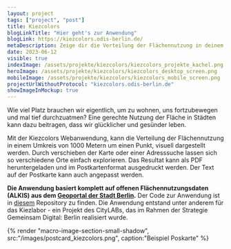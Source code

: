 ```yaml
---
layout: project
tags: ["project", "post"]
title: Kiezcolors
blogLinkTitle: "Hier geht's zur Anwendung"
blogLink: https://kiezcolors.odis-berlin.de/
metaDescription: Zeige dir die Verteilung der Flächennutzung in deinem Kiez an
date: 2023-06-12
visible: true
indexImage: /assets/projekte/kiezcolors/kiezcolors_projekte_kachel.png
heroImage: /assets/projekte/kiezcolors/kiezcolors_desktop_screen.png
mobileImage: /assets/projekte/kiezcolors/kiezcolors_mobile_screen.png
projectUrlWithoutProtocol: "kiezcolors.odis-berlin.de"
showImageInMockup: true
---
```


Wie viel Platz brauchen wir eigentlich, um zu wohnen, uns fortzubewegen und mal tief durchzuatmen? Eine gerechte Nutzung der Fläche in Städten kann dazu beitragen, dass wir glücklicher und gesünder leben.

Mit der Kiezcolors Webanwendung, kann die Verteilung der Flächennutzung in einem Umkreis von 1000 Metern um einen Punkt, visuell dargestellt werden. Durch verschieben der Karte oder einer Adresssuche lassen sich so verschiedene Orte einfach explorieren. Das Resultat kann als PDF heruntergeladen und im Postkartenformat ausgedruckt werden. Der Text auf der Postkarte kann auch angepasst werden.

**Die Anwendung basiert komplett auf offenen Flächennutzungsdaten (ALKIS) aus dem [Geoportal der Stadt Berlin](https://fbinter.stadt-berlin.de/fb/).** Der Code zur Anwendung ist in [diesem](https://github.com/technologiestiftung/kiezcolors/) Repository zu finden. Die Anwendung entstand unter anderem für das Kiezlabor - ein Projekt des CityLABs, das im Rahmen der Strategie Gemeinsam Digital: Berlin realisiert wurde.

<span style="max-width:500px; display: inline-block;">
{% render "macro-image-section-small-shadow", src:"/images/postcard_kiezcolors.png", caption:"Beispiel Poskarte" %}
</span>
<br>
